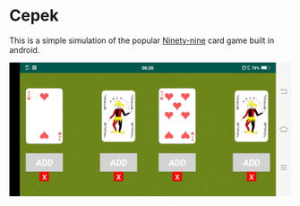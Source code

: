 # Cepek

This is a simple simulation of the popular [Ninety-nine](https://en.wikipedia.org/wiki/Ninety-nine_(addition_card_game)) card game built in android.

![Screenshot of the game](readme/Screenshot_20190614_062642.jpg)

